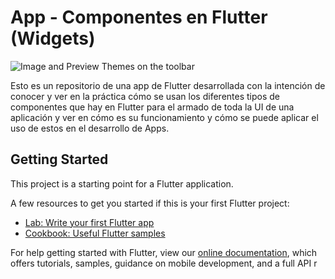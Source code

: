 # App - Componentes en Flutter (Widgets)

![Image and Preview Themes on the toolbar](https://www.hostgator.mx/blog/wp-content/uploads/2020/06/08-junho-Flutter.png) 

Esto es un repositorio de una app de Flutter desarrollada con la intención de conocer y ver en la práctica cómo se usan los diferentes tipos de componentes que hay en Flutter para el armado de toda la UI de una aplicación y ver en cómo es su funcionamiento y cómo se puede  aplicar el uso de estos en el desarrollo de Apps.


## Getting Started

This project is a starting point for a Flutter application.

A few resources to get you started if this is your first Flutter project:

- [Lab: Write your first Flutter app](https://flutter.dev/docs/get-started/codelab)
- [Cookbook: Useful Flutter samples](https://flutter.dev/docs/cookbook)

For help getting started with Flutter, view our
[online documentation](https://flutter.dev/docs), which offers tutorials,
samples, guidance on mobile development, and a full API r